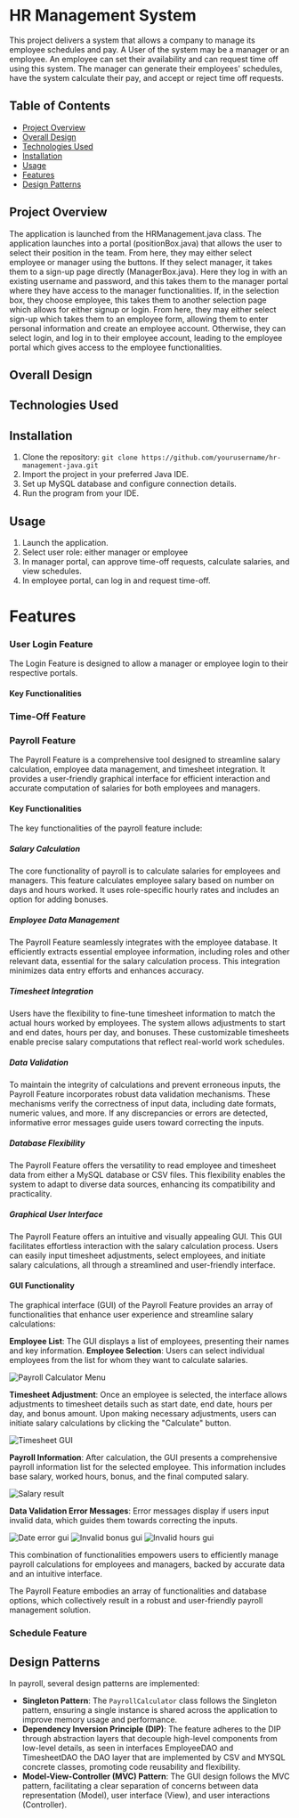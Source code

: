 # HR Management System

This project delivers a system that allows a company to manage its employee schedules and pay.
A User of the system may be a manager or an employee. An employee can set their availability and can request time off using this system. The manager can generate their employees' schedules, have the system calculate their pay, and accept or reject time off requests.

## Table of Contents

- [Project Overview](#Project-Overview)
- [Overall Design](#overall-design)
- [Technologies Used](#technologies-used)
- [Installation](#installation)
- [Usage](#usage)
- [Features](#features)
- [Design Patterns](#Design-Patterns)


## Project Overview
The application is launched from the HRManagement.java class. The application launches into a portal (positionBox.java) that allows the user to select their position in the team. From here, they may either select employee or manager using the buttons. If they select manager, it takes them to a sign-up page directly (ManagerBox.java). Here they log in with an existing username and password, and this takes them to the manager portal where they have access to the manager functionalities. If, in the selection box, they choose employee, this takes them to another selection page which allows for either signup or login. From here, they may either select sign-up which takes them to an employee form, allowing them to enter personal information and create an employee account. Otherwise, they can select login, and log in to their employee account, leading to the employee portal which gives access to the employee functionalities.

## Overall Design


## Technologies Used


## Installation
1. Clone the repository: `git clone https://github.com/yourusername/hr-management-java.git`
2. Import the project in your preferred Java IDE.
3. Set up MySQL database and configure connection details.
4. Run the program from your IDE.

## Usage
1. Launch the application.
2. Select user role: either manager or employee
3. In manager portal, can approve time-off requests, calculate salaries, and view schedules.
4. In employee portal, can log in and request time-off. 


# Features

### User Login Feature

The Login Feature is designed to allow a manager or employee login to their respective portals.

#### Key Functionalities


### Time-Off Feature

### Payroll Feature

The Payroll Feature is a comprehensive tool designed to streamline salary calculation, employee data management, and timesheet integration. It provides a user-friendly graphical interface for efficient interaction and accurate computation of salaries for both employees and managers. 

#### Key Functionalities

The key functionalities of the payroll feature include:

##### Salary Calculation
The core functionality of payroll is to calculate salaries for employees and managers. This feature calculates employee salary based on number on days and hours worked. 
It uses role-specific hourly rates and includes an option for adding bonuses. 

##### Employee Data Management
The Payroll Feature seamlessly integrates with the employee database. It efficiently extracts essential employee information, including roles and other relevant data, essential for the salary calculation process. This integration minimizes data entry efforts and enhances accuracy.

##### Timesheet Integration
Users have the flexibility to fine-tune timesheet information to match the actual hours worked by employees. The system allows adjustments to start and end dates, hours per day, and bonuses. These customizable timesheets enable precise salary computations that reflect real-world work schedules.

##### Data Validation
To maintain the integrity of calculations and prevent erroneous inputs, the Payroll Feature incorporates robust data validation mechanisms. These mechanisms verify the correctness of input data, including date formats, numeric values, and more. If any discrepancies or errors are detected, informative error messages guide users toward correcting the inputs.

##### Database Flexibility
The Payroll Feature offers the versatility to read employee and timesheet data from either a MySQL database or CSV files. This flexibility enables the system to adapt to diverse data sources, enhancing its compatibility and practicality.

##### Graphical User Interface
The Payroll Feature offers an intuitive and visually appealing GUI. This GUI facilitates effortless interaction with the salary calculation process. Users can easily input timesheet adjustments, select employees, and initiate salary calculations, all through a streamlined and user-friendly interface.

#### GUI Functionality
The graphical interface (GUI) of the Payroll Feature provides an array of functionalities that enhance user experience and streamline salary calculations:

**Employee List**: The GUI displays a list of employees, presenting their names and key information.
**Employee Selection**: Users can select individual employees from the list for whom they want to calculate salaries.

![Payroll Calculator Menu](./images/payroll_gui.png)

**Timesheet Adjustment**: Once an employee is selected, the interface allows adjustments to timesheet details such as start date, end date, hours per day, and bonus amount.
Upon making necessary adjustments, users can initiate salary calculations by clicking the "Calculate" button.

![Timesheet GUI](./images/timesheetgui.png)

**Payroll Information**: After calculation, the GUI presents a comprehensive payroll information list for the selected employee. This information includes base salary, worked hours, bonus, and the final computed salary.

![Salary result](./images/salary_result_gui.png)

**Data Validation Error Messages**: Error messages display if users input invalid data, which guides them towards correcting the inputs.

![Date error gui](./images/date_error_gui.png)
![Invalid bonus gui](./images/invalid_bonus_gui.png)
![Invalid hours gui](./images/invalid_hours_gui.png)

This combination of functionalities empowers users to efficiently manage payroll calculations for employees and managers, backed by accurate data and an intuitive interface.

The Payroll Feature embodies an array of functionalities and database options, which collectively result in a robust and user-friendly payroll management solution.


### Schedule Feature


## Design Patterns

In payroll, several design patterns are implemented: 
- **Singleton Pattern**: The `PayrollCalculator` class follows the Singleton pattern, ensuring a single instance is shared across the application to improve memory usage and performance.
- **Dependency Inversion Principle (DIP)**: The feature adheres to the DIP through abstraction layers that decouple high-level components from low-level details, as seen in interfaces EmployeeDAO and TimesheetDAO the DAO layer that are implemented by CSV and MYSQL concrete classes, promoting code reusability and flexibility.
- **Model-View-Controller (MVC) Pattern**: The GUI design follows the MVC pattern, facilitating a clear separation of concerns between data representation (Model), user interface (View), and user interactions (Controller).

